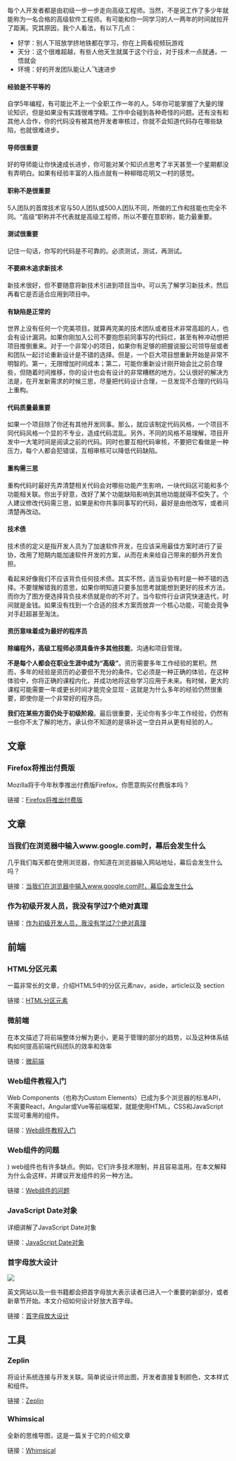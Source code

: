 每个人开发者都是由初级一步一步走向高级工程师。当然，不是说工作了多少年就能称为一名合格的高级软件工程师。有可能和你一同学习的人一两年的时间就拉开了距离。究其原因，我个人看法，有以下几点：
- 好学：别人下班放学挤地铁都在学习，你在上网看视频玩游戏
- 天分：这个很难超越，有些人他天生就属于这个行业，对于技术一点就通，一悟就会
- 环境：好的开发团队能让人飞速进步

#### 经验是不平等的

自学5年编程，有可能比不上一个全职工作一年的人。5年你可能掌握了大量的理论知识，但是如果没有实践很难学精。工作中会碰到各种奇怪的问题。还有没有和其他人合作，你的代码没有被其他开发者审核过，你就不会知道代码存在哪些缺陷，也就很难进步。

#### 导师很重要

好的导师能让你快速成长进步，你可能对某个知识点思考了半天甚至一个星期都没有弄明白。如果有经验丰富的人指点就有一种柳暗花明又一村的感觉。

#### 职称不是很重要

5人团队的首席技术官与50人团队或500人团队不同，所做的工作和技能也完全不同。“高级”职称并不代表就是高级工程师，所以不要在意职称，能力最重要。

#### 测试很重要

记住一句话，你写的代码是不可靠的。必须测试，测试，再测试。

#### 不要麻木追求新技术

新技术很好，但不要随意将新技术引进到项目当中。可以先了解学习新技术，然后再看它是否适合应用到项目中。

#### 有缺陷是正常的

世界上没有任何一个完美项目。就算再完美的技术团队或者技术非常高超的人，也会有设计漏洞。如果你刚加入公司不要抱怨前同事写的代码烂，甚至有种冲动想把项目推倒重来。对于一个非常小的项目，如果你有足够的把握说服公司领导层或者和团队一起讨论重新设计是不错的选择。但是，一个巨大项目想重新开始是非常不明智的。第一，无限增加时间成本；第二，可能你重新设计刚开始会比之前合理些，但随着时间推移，你的设计也会有设计的非常糟糕的地方。公认很好的解决方法是，在开发新需求的时候三思，尽量把代码设计合理，一旦发现不合理的代码马上重构。

#### 代码质量最重要

如果一个项目除了你还有其他开发同事。那么，就应该制定代码风格，一个项目不同代码风格一个显的不专业，造成代码混乱。另外，不同的风格不易理解，项目开发中一大笔时间是阅读之前的代码。同时也要互相代码审核，不要把它看做是一种压力，每个人都会犯错误，互相审核可以降低代码缺陷。

#### 重构需三思

重构代码时最好先弄清楚相关代码会对哪些功能产生影响，一块代码区可能和多个功能相关联。你出于好意，改好了某个功能缺陷影响到其他功能就得不偿失了。个人建议修改代码需三思，如果是和你共事同事写的代码，最好是由他改写，或者问清楚再改动。

#### 技术债

技术债的定义是指开发人员为了加速软件开发，在应该采用最佳方案时进行了妥协，改用了短期内能加速软件开发的方案，从而在未来给自己带来的额外开发负担。

看起来好像我们不应该背负任何技术债。其实不然，适当妥协有时是一种不错的选择。不要理解错我的意思，如果你明知道只要多加思考就能想到更好的技术方法，而你为了图方便选择背负技术债就是你的不对了。当今软件行业讲究快速迭代，时间就是金钱。如果没有找到一个合适的技术方案而放弃一个核心功能，可能会竞争对手赶超甚至淘汰。

#### 资历意味着成为最好的程序员

**除编程外，高级工程师必须具备许多其他技能**，沟通和项目管理。

**不是每个人都会在职业生涯中成为“高级”**。资历需要多年工作经验的累积。然而，多年的经验是资历的必要但不充分的条件。它必须是一种正确的体验，在这种体验中，你将正确的课程内化，并成功地将这些学习应用于未来。有时候，更大的课程可能需要一年或更长时间才能完全显现 - 这就是为什么多年的经验仍然很重要，即使你是一个非常好的程序员。

**我们在某些方面仍处于初级阶段**。最后很重要，无论你有多少年工作经验，仍然有一些你不太了解的地方。承认你不知道的是填补这一空白并从更有经验的人。

## 文章

### Firefox将推出付费版

Mozilla将于今年秋季推出付费版Firefox。你愿意购买付费版本吗？

链接：[Firefox将推出付费版](https://thenextweb.com/apps/2019/06/10/mozilla-will-reportedly-launch-a-paid-version-of-firefox-this-fall/?utm_source=Responsive+Design+Weekly&utm_campaign=f26c6b5a53-RWD_Newsletter_365&utm_medium=email&utm_term=0_df65b6d7c8-f26c6b5a53-59181885 "Firefox将推出付费版")

## 文章

### 当我们在浏览器中输入www.google.com时，幕后会发生什么

几乎我们每天都在使用浏览器，你知道在浏览器输入网站地址，幕后会发生什么吗？

链接：[当我们在浏览器中输入www.google.com时，幕后会发生什么](https://github.com/vasanthk/how-web-works#googles-g-key-is-pressed "当我们在浏览器中输入www.google.com时，幕后会发生什么")

### 作为初级开发人员，我没有学过7个绝对真理

链接：[作为初级开发人员，我没有学过7个绝对真理](https://monicalent.com/blog/2019/06/03/absolute-truths-unlearned-as-junior-developer/ "作为初级开发人员，我没有学过7个绝对真理")

## 前端

### HTML分区元素

一篇非常长的文章，介绍HTML5中的分区元素nav，aside，article以及 section

链接：[HTML分区元素](https://css-tricks.com/how-to-section-your-html/ "HTML分区元素")

### 微前端

在本文描述了将前端整体分解为更小，更易于管理的部分的趋势，以及这种体系结构如何提高前端代码团队的效率和效率

链接：[微前端](https://martinfowler.com/articles/micro-frontends.html "微前端")

### Web组件教程入门

Web Components（也称为Custom Elements）已成为多个浏览器的标准API，不需要React，Angular或Vue等前端框架，就能使用HTML，CSS和JavaScript实现可重用的组件。

链接：[Web组件教程入门](https://www.robinwieruch.de/web-components-tutorial/ "Web组件教程入门")

### Web组件的问题
)
web组件也有许多缺点。例如，它们许多技术限制，并且容易滥用。在本文解释为什么会这样，并建议开发组件的另一种方法。

链接：[Web组件的问题](https://adamsilver.io/articles/the-problem-with-web-components/ "Web组件的问题")

### JavaScript Date对象

详细讲解了JavaScript Date对象

链接：[JavaScript Date对象](https://css-tricks.com/everything-you-need-to-know-about-date-in-javascript/ "JavaScript Date对象")

### 首字母放大设计

<img src="https://cdn.vox-cdn.com/thumbor/lQsW2z0XNc7tQAyGeYAo8Rt8wv4=/0x0:2416x1440/920x0/filters:focal(0x0:2416x1440):format(webp):no_upscale()/cdn.vox-cdn.com/uploads/chorus_asset/file/16289007/drop_caps_fixed___before_and_after.png">

英文网站以及一些书籍都会把首字母放大表示读者已进入一个重要的新部分，或者新章节开始。本文介绍如何设计好放大首字母。

链接：[首字母放大设计](https://product.voxmedia.com/2019/6/17/18524029/the-ballad-of-drop-caps-and-design-systems "首字母放大设计")

## 工具

### Zeplin

将设计系统连接与开发关联。简单说设计师出图，开发者直接复制颜色，文本样式和组件。

链接：[Zeplin](https://blog.zeplin.io/announcing-global-styleguides-connecting-design-systems-to-engineering-65ad22bd0076"Zeplin "Zeplin")

### Whimsical

全新的思维导图，这是一篇关于它的介绍文章

链接：[Whimsical](https://whimsical.com/product/introducing-whimsical-mind-maps/ "Whimsical")
